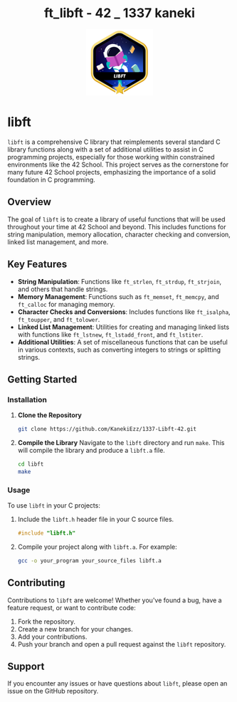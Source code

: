 <h1 align="center">ft_libft - 42 _ 1337 kaneki</h1>
<p align="center">
  <a href="https://github.com/KanekiEzz/1337-Libft-42">
    <img src="https://github.com/KanekiEzz/kaneki_badges/blob/main/libftm.png?raw=true" alt="42 Badge">
  </a>
</p>

# libft

`libft` is a comprehensive C library that reimplements several standard C library functions along with a set of additional utilities to assist in C programming projects, especially for those working within constrained environments like the 42 School. This project serves as the cornerstone for many future 42 School projects, emphasizing the importance of a solid foundation in C programming.

## Overview

The goal of `libft` is to create a library of useful functions that will be used throughout your time at 42 School and beyond. This includes functions for string manipulation, memory allocation, character checking and conversion, linked list management, and more. 

## Key Features

- **String Manipulation**: Functions like `ft_strlen`, `ft_strdup`, `ft_strjoin`, and others that handle strings.
- **Memory Management**: Functions such as `ft_memset`, `ft_memcpy`, and `ft_calloc` for managing memory.
- **Character Checks and Conversions**: Includes functions like `ft_isalpha`, `ft_toupper`, and `ft_tolower`.
- **Linked List Management**: Utilities for creating and managing linked lists with functions like `ft_lstnew`, `ft_lstadd_front`, and `ft_lstiter`.
- **Additional Utilities**: A set of miscellaneous functions that can be useful in various contexts, such as converting integers to strings or splitting strings.

## Getting Started

### Installation

1. **Clone the Repository**
   ```sh
   git clone https://github.com/KanekiEzz/1337-Libft-42.git
   ```

2. **Compile the Library**
   Navigate to the `libft` directory and run `make`. This will compile the library and produce a `libft.a` file.
   ```sh
   cd libft
   make
   ```

### Usage

To use `libft` in your C projects:

1. Include the `libft.h` header file in your C source files.
   ```c
   #include "libft.h"
   ```

2. Compile your project along with `libft.a`. For example:
   ```sh
   gcc -o your_program your_source_files libft.a
   ```

## Contributing

Contributions to `libft` are welcome! Whether you've found a bug, have a feature request, or want to contribute code:

1. Fork the repository.
2. Create a new branch for your changes.
3. Add your contributions.
4. Push your branch and open a pull request against the `libft` repository.

## Support

If you encounter any issues or have questions about `libft`, please open an issue on the GitHub repository.
